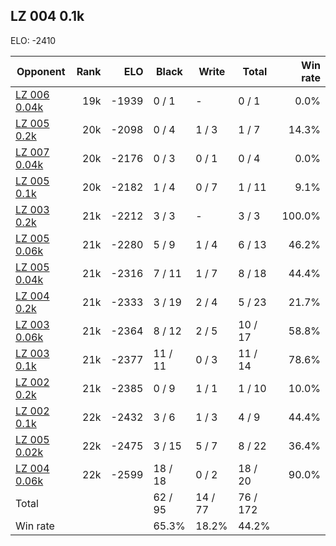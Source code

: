 ## LZ 004 0.1k ##

ELO: -2410

Opponent | Rank | ELO | Black | Write | Total | Win rate
---------|-----:|----:|-------|-------|-------|-------:
[LZ 006 0.04k](LZ%20006%200.04k.md) | 19k | -1939 | 0 / 1 | - | 0 / 1 | 0.0%
[LZ 005 0.2k](LZ%20005%200.2k.md) | 20k | -2098 | 0 / 4 | 1 / 3 | 1 / 7 | 14.3%
[LZ 007 0.04k](LZ%20007%200.04k.md) | 20k | -2176 | 0 / 3 | 0 / 1 | 0 / 4 | 0.0%
[LZ 005 0.1k](LZ%20005%200.1k.md) | 20k | -2182 | 1 / 4 | 0 / 7 | 1 / 11 | 9.1%
[LZ 003 0.2k](LZ%20003%200.2k.md) | 21k | -2212 | 3 / 3 | - | 3 / 3 | 100.0%
[LZ 005 0.06k](LZ%20005%200.06k.md) | 21k | -2280 | 5 / 9 | 1 / 4 | 6 / 13 | 46.2%
[LZ 005 0.04k](LZ%20005%200.04k.md) | 21k | -2316 | 7 / 11 | 1 / 7 | 8 / 18 | 44.4%
[LZ 004 0.2k](LZ%20004%200.2k.md) | 21k | -2333 | 3 / 19 | 2 / 4 | 5 / 23 | 21.7%
[LZ 003 0.06k](LZ%20003%200.06k.md) | 21k | -2364 | 8 / 12 | 2 / 5 | 10 / 17 | 58.8%
[LZ 003 0.1k](LZ%20003%200.1k.md) | 21k | -2377 | 11 / 11 | 0 / 3 | 11 / 14 | 78.6%
[LZ 002 0.2k](LZ%20002%200.2k.md) | 21k | -2385 | 0 / 9 | 1 / 1 | 1 / 10 | 10.0%
[LZ 002 0.1k](LZ%20002%200.1k.md) | 22k | -2432 | 3 / 6 | 1 / 3 | 4 / 9 | 44.4%
[LZ 005 0.02k](LZ%20005%200.02k.md) | 22k | -2475 | 3 / 15 | 5 / 7 | 8 / 22 | 36.4%
[LZ 004 0.06k](LZ%20004%200.06k.md) | 22k | -2599 | 18 / 18 | 0 / 2 | 18 / 20 | 90.0%
Total | | | 62 / 95 | 14 / 77 | 76 / 172 | 
Win rate| | | 65.3% | 18.2% | 44.2% | 
